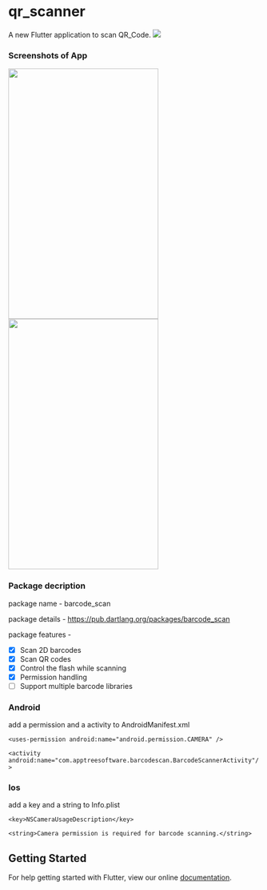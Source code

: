 # qr_scanner

A new Flutter application to scan QR_Code.
![](images/22.png)

### Screenshots of App
<img src="images/33.png" width="300" height="500">
<img src="images/44.png" width="300" height="500">


### Package decription 
package name - barcode_scan

package details - https://pub.dartlang.org/packages/barcode_scan

package features -
* [x] Scan 2D barcodes
* [x] Scan QR codes
* [x] Control the flash while scanning
* [x] Permission handling
* [ ] Support multiple barcode libraries

### Android 
 add a permission and a activity to AndroidManifest.xml
  
  `<uses-permission android:name="android.permission.CAMERA" />`
  
  `<activity android:name="com.apptreesoftware.barcodescan.BarcodeScannerActivity"/>`
  
### Ios
  add a key and a string to Info.plist 
 
 `<key>NSCameraUsageDescription</key>`
 
  `<string>Camera permission is required for barcode scanning.</string>`
 
  
  
## Getting Started

For help getting started with Flutter, view our online
[documentation](https://flutter.io/).
